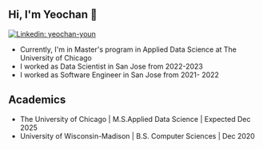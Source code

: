 ## Hi, I'm Yeochan 👋
[![Linkedin: yeochan-youn](https://img.shields.io/badge/-Yeochan%20Youn-blue?style=flat-square&logo=Linkedin&logoColor=white&link=https://www.linkedin.com/in/yeochan-youn/)](https://www.linkedin.com/in/yeochan-youn/)

- Currently, I'm in Master's program in Applied Data Science at The University of Chicago
- I worked as Data Scientist in San Jose from 2022-2023
- I worked as Software Engineer in San Jose from 2021- 2022

## Academics
- The University of Chicago | M.S.Applied Data Science | Expected Dec 2025
- University of Wisconsin-Madison | B.S. Computer Sciences | Dec 2020 


<!--
**YeochanY/YeochanY** is a ✨ _special_ ✨ repository because its `README.md` (this file) appears on your GitHub profile.

Here are some ideas to get you started:

- 🔭 I’m currently working on ...
- 🌱 I’m currently learning ...
- 👯 I’m looking to collaborate on ...
- 🤔 I’m looking for help with ...
- 💬 Ask me about ...
- 📫 How to reach me: ...
- 😄 Pronouns: ...
- ⚡ Fun fact: ...
-->
